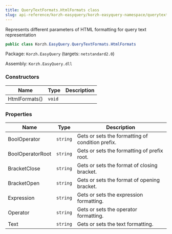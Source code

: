 ```yaml
---
title: QueryTextFormats.HtmlFormats class
slug: api-reference/korzh-easyquery/korzh-easyquery-namespace/querytextformats-htmlformats-class
---
```


Represents different parameters of HTML formatting for query text representation
```csharp
public class Korzh.EasyQuery.QueryTextFormats.HtmlFormats

```
Package: `Korzh.EasyQuery` (targets: `netstandard2.0`)

Assembly: `Korzh.EasyQuery.dll`

### Constructors

| Name | Type | Description | 
| --- | --- | --- | 
| HtmlFormats() | `void` |  | 


### Properties

| Name | Type | Description | 
| --- | --- | --- | 
| BoolOperator | `string` | Gets or sets the formatting of condition prefix. | 
| BoolOperatorRoot | `string` | Gets or sets the formatting of prefix root. | 
| BracketClose | `string` | Gets or sets the format of closing bracket. | 
| BracketOpen | `string` | Gets or sets the format of opening bracket. | 
| Expression | `string` | Gets or sets the expression formatting. | 
| Operator | `string` | Gets or sets the operator formatting. | 
| Text | `string` | Gets or sets the text formatting. |